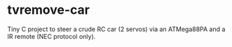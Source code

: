 # tvremove-car
Tiny C project to steer a crude RC car (2 servos) via an ATMega88PA and a IR remote (NEC protocol only).
